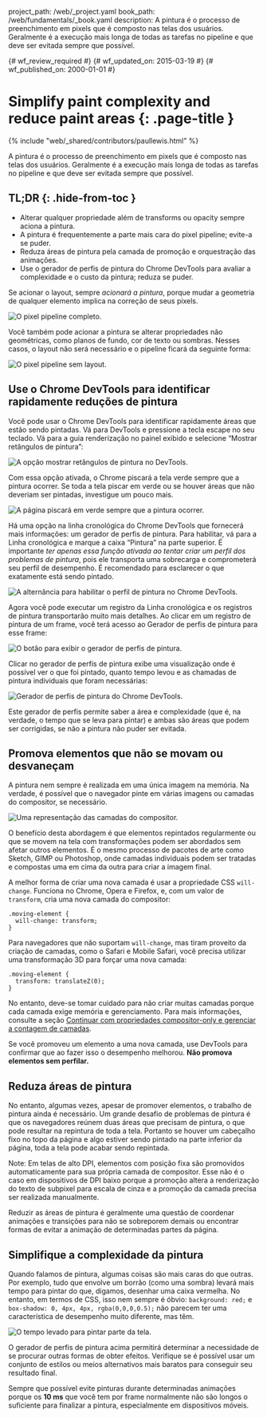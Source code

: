 project_path: /web/_project.yaml
book_path: /web/fundamentals/_book.yaml
description: A pintura é o processo de preenchimento em pixels que é composto nas telas dos usuários. Geralmente é a execução mais longa de todas as tarefas no pipeline e que deve ser evitada sempre que possível.

{# wf_review_required #}
{# wf_updated_on: 2015-03-19 #}
{# wf_published_on: 2000-01-01 #}

# Simplify paint complexity and reduce paint areas {: .page-title }

{% include "web/_shared/contributors/paullewis.html" %}


A pintura é o processo de preenchimento em pixels que é composto nas telas dos usuários. Geralmente é a execução mais longa de todas as tarefas no pipeline e que deve ser evitada sempre que possível.

## TL;DR {: .hide-from-toc }
- Alterar qualquer propriedade além de transforms ou opacity sempre aciona a pintura.
- A pintura é frequentemente a parte mais cara do pixel pipeline; evite-a se puder.
- Reduza áreas de pintura pela camada de promoção e orquestração das animações.
- Use o gerador de perfis de pintura do Chrome DevTools para avaliar a complexidade e o custo da pintura; reduza se puder.


Se acionar o layout, sempre _acionará a pintura_, porque mudar a geometria de qualquer elemento implica na correção de seus pixels.

<img src="images/simplify-paint-complexity-and-reduce-paint-areas/frame.jpg"  alt="O pixel pipeline completo.">

Você também pode acionar a pintura se alterar propriedades não geométricas, como planos de fundo, cor de texto ou sombras. Nesses casos, o layout não será necessário e o pipeline ficará da seguinte forma:

<img src="images/simplify-paint-complexity-and-reduce-paint-areas/frame-no-layout.jpg"  alt="O pixel pipeline sem layout.">

## Use o Chrome DevTools para identificar rapidamente reduções de pintura

Você pode usar o Chrome DevTools para identificar rapidamente áreas que estão sendo pintadas. Vá para DevTools e pressione a tecla escape no seu teclado. Vá para a guia renderização no painel exibido e selecione “Mostrar retângulos de pintura”:

<img src="images/simplify-paint-complexity-and-reduce-paint-areas/show-paint-rectangles.jpg"  alt="A opção mostrar retângulos de pintura no DevTools.">

Com essa opção ativada, o Chrome piscará a tela verde sempre que a pintura ocorrer. Se toda a tela piscar em verde ou se houver áreas que não deveriam ser pintadas, investigue um pouco mais.

<img src="images/simplify-paint-complexity-and-reduce-paint-areas/show-paint-rectangles-green.jpg"  alt="A página piscará em verde sempre que a pintura ocorrer.">

Há uma opção na linha cronológica do Chrome DevTools que fornecerá mais informações: um gerador de perfis de pintura. Para habilitar, vá para a Linha cronológica e marque a caixa “Pintura” na parte superior. É importante _ter apenas essa função ativada ao tentar criar um perfil dos problemas de pintura_, pois ele transporta uma sobrecarga e comprometerá seu perfil de desempenho. É recomendado para esclarecer o que exatamente está sendo pintado.

<img src="images/simplify-paint-complexity-and-reduce-paint-areas/paint-profiler-toggle.jpg"  alt="A alternância para habilitar o perfil de pintura no Chrome DevTools.">

Agora você pode executar um registro da Linha cronológica e os registros de pintura transportarão muito mais detalhes. Ao clicar em um registro de pintura de um frame, você terá acesso ao Gerador de perfis de pintura para esse frame:

<img src="images/simplify-paint-complexity-and-reduce-paint-areas/paint-profiler-button.jpg"  alt="O botão para exibir o gerador de perfis de pintura.">

Clicar no gerador de perfis de pintura exibe uma visualização onde é possível ver o que foi pintado, quanto tempo levou e as chamadas de pintura individuais que foram necessárias:

<img src="images/simplify-paint-complexity-and-reduce-paint-areas/paint-profiler.jpg"  alt="Gerador de perfis de pintura do Chrome DevTools.">

Este gerador de perfis permite saber a área e complexidade (que é, na verdade, o tempo que se leva para pintar) e ambas são áreas que podem ser corrigidas, se não a pintura não puder ser evitada.

## Promova elementos que não se movam ou desvaneçam

A pintura nem sempre é realizada em uma única imagem na memória. Na verdade, é possível que o navegador pinte em várias imagens ou camadas do compositor, se necessário.

<img src="images/simplify-paint-complexity-and-reduce-paint-areas/layers.jpg"  alt="Uma representação das camadas do compositor.">

O benefício desta abordagem é que elementos repintados regularmente ou que se movem na tela com transformações podem ser abordados sem afetar outros elementos. É o mesmo processo de pacotes de arte como Sketch, GIMP ou Photoshop, onde camadas individuais podem ser tratadas e compostas uma em cima da outra para criar a imagem final.

A melhor forma de criar uma nova camada é usar a propriedade CSS `will-change`. Funciona no Chrome, Opera e Firefox, e, com um valor de `transform`, cria uma nova camada do compositor:


    .moving-element {
      will-change: transform;
    }
    

Para navegadores que não suportam `will-change`, mas tiram proveito da criação de camadas, como o Safari e Mobile Safari, você precisa utilizar uma transformação 3D para forçar uma nova camada:


    .moving-element {
      transform: translateZ(0);
    }
    

No entanto, deve-se tomar cuidado para não criar muitas camadas porque cada camada exige memória e gerenciamento. Para mais informações, consulte a seção [Continuar com propriedades compositor-only e gerenciar a contagem de camadas](stick-to-compositor-only-properties-and-manage-layer-count).

Se você promoveu um elemento a uma nova camada, use DevTools para confirmar que ao fazer isso o desempenho melhorou. **Não promova elementos sem perfilar.**

## Reduza áreas de pintura

No entanto, algumas vezes, apesar de promover elementos, o trabalho de pintura ainda é necessário. Um grande desafio de problemas de pintura é que os navegadores reúnem duas áreas que precisam de pintura, o que pode resultar na repintura de toda a tela. Portanto se houver um cabeçalho fixo no topo da página e algo estiver sendo pintado na parte inferior da página, toda a tela pode acabar sendo repintada.

Note: Em telas de alto DPI, elementos com posição fixa são promovidos automaticamente para sua própria camada de compositor. Esse não é o caso em dispositivos de DPI baixo porque a promoção altera a renderização do texto de subpixel para escala de cinza e a promoção da camada precisa ser realizada manualmente.

Reduzir as áreas de pintura é geralmente uma questão de coordenar animações e transições para não se sobreporem demais ou encontrar formas de evitar a animação de determinadas partes da página.

## Simplifique a complexidade da pintura
Quando falamos de pintura, algumas coisas são mais caras do que outras. Por exemplo, tudo que envolve um borrão (como uma sombra) levará mais tempo para pintar do que, digamos, desenhar uma caixa vermelha. No entanto, em termos de CSS, isso nem sempre é óbvio: `background: red;` e `box-shadow: 0, 4px, 4px, rgba(0,0,0,0.5);` não parecem ter uma característica de desempenho muito diferente, mas têm.

<img src="images/simplify-paint-complexity-and-reduce-paint-areas/profiler-chart.jpg"  alt="O tempo levado para pintar parte da tela.">

O gerador de perfis de pintura acima permitirá determinar a necessidade de se procurar outras formas de obter efeitos. Verifique se é possível usar um conjunto de estilos ou meios alternativos mais baratos para conseguir seu resultado final.

Sempre que possível evite pinturas durante determinadas animações porque os **10 ms** que você tem por frame normalmente não são longos o suficiente para finalizar a pintura, especialmente em dispositivos móveis.


